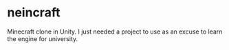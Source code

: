 # neincraft
Minecraft clone in Unity. I just needed a project to use as an excuse to learn the engine for university.

